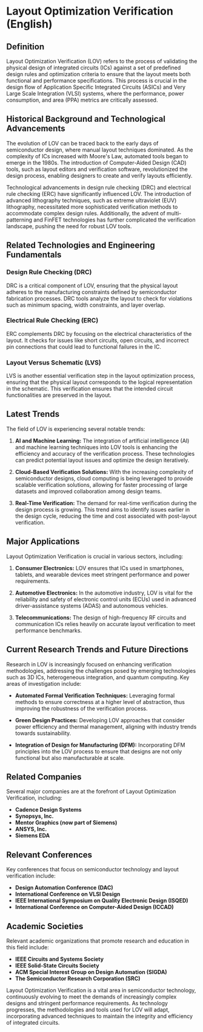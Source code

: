 # Layout Optimization Verification (English)

## Definition

Layout Optimization Verification (LOV) refers to the process of validating the physical design of integrated circuits (ICs) against a set of predefined design rules and optimization criteria to ensure that the layout meets both functional and performance specifications. This process is crucial in the design flow of Application Specific Integrated Circuits (ASICs) and Very Large Scale Integration (VLSI) systems, where the performance, power consumption, and area (PPA) metrics are critically assessed.

## Historical Background and Technological Advancements

The evolution of LOV can be traced back to the early days of semiconductor design, where manual layout techniques dominated. As the complexity of ICs increased with Moore's Law, automated tools began to emerge in the 1980s. The introduction of Computer-Aided Design (CAD) tools, such as layout editors and verification software, revolutionized the design process, enabling designers to create and verify layouts efficiently.

Technological advancements in design rule checking (DRC) and electrical rule checking (ERC) have significantly influenced LOV. The introduction of advanced lithography techniques, such as extreme ultraviolet (EUV) lithography, necessitated more sophisticated verification methods to accommodate complex design rules. Additionally, the advent of multi-patterning and FinFET technologies has further complicated the verification landscape, pushing the need for robust LOV tools.

## Related Technologies and Engineering Fundamentals

### Design Rule Checking (DRC)

DRC is a critical component of LOV, ensuring that the physical layout adheres to the manufacturing constraints defined by semiconductor fabrication processes. DRC tools analyze the layout to check for violations such as minimum spacing, width constraints, and layer overlap.

### Electrical Rule Checking (ERC)

ERC complements DRC by focusing on the electrical characteristics of the layout. It checks for issues like short circuits, open circuits, and incorrect pin connections that could lead to functional failures in the IC.

### Layout Versus Schematic (LVS)

LVS is another essential verification step in the layout optimization process, ensuring that the physical layout corresponds to the logical representation in the schematic. This verification ensures that the intended circuit functionalities are preserved in the layout.

## Latest Trends

The field of LOV is experiencing several notable trends:

1. **AI and Machine Learning:** The integration of artificial intelligence (AI) and machine learning techniques into LOV tools is enhancing the efficiency and accuracy of the verification process. These technologies can predict potential layout issues and optimize the design iteratively.

2. **Cloud-Based Verification Solutions:** With the increasing complexity of semiconductor designs, cloud computing is being leveraged to provide scalable verification solutions, allowing for faster processing of large datasets and improved collaboration among design teams.

3. **Real-Time Verification:** The demand for real-time verification during the design process is growing. This trend aims to identify issues earlier in the design cycle, reducing the time and cost associated with post-layout verification.

## Major Applications

Layout Optimization Verification is crucial in various sectors, including:

1. **Consumer Electronics:** LOV ensures that ICs used in smartphones, tablets, and wearable devices meet stringent performance and power requirements.

2. **Automotive Electronics:** In the automotive industry, LOV is vital for the reliability and safety of electronic control units (ECUs) used in advanced driver-assistance systems (ADAS) and autonomous vehicles.

3. **Telecommunications:** The design of high-frequency RF circuits and communication ICs relies heavily on accurate layout verification to meet performance benchmarks.

## Current Research Trends and Future Directions

Research in LOV is increasingly focused on enhancing verification methodologies, addressing the challenges posed by emerging technologies such as 3D ICs, heterogeneous integration, and quantum computing. Key areas of investigation include:

- **Automated Formal Verification Techniques:** Leveraging formal methods to ensure correctness at a higher level of abstraction, thus improving the robustness of the verification process.

- **Green Design Practices:** Developing LOV approaches that consider power efficiency and thermal management, aligning with industry trends towards sustainability.

- **Integration of Design for Manufacturing (DFM):** Incorporating DFM principles into the LOV process to ensure that designs are not only functional but also manufacturable at scale.

## Related Companies

Several major companies are at the forefront of Layout Optimization Verification, including:

- **Cadence Design Systems**
- **Synopsys, Inc.**
- **Mentor Graphics (now part of Siemens)**
- **ANSYS, Inc.**
- **Siemens EDA**

## Relevant Conferences

Key conferences that focus on semiconductor technology and layout verification include:

- **Design Automation Conference (DAC)**
- **International Conference on VLSI Design**
- **IEEE International Symposium on Quality Electronic Design (ISQED)**
- **International Conference on Computer-Aided Design (ICCAD)**

## Academic Societies

Relevant academic organizations that promote research and education in this field include:

- **IEEE Circuits and Systems Society**
- **IEEE Solid-State Circuits Society**
- **ACM Special Interest Group on Design Automation (SIGDA)**
- **The Semiconductor Research Corporation (SRC)**

Layout Optimization Verification is a vital area in semiconductor technology, continuously evolving to meet the demands of increasingly complex designs and stringent performance requirements. As technology progresses, the methodologies and tools used for LOV will adapt, incorporating advanced techniques to maintain the integrity and efficiency of integrated circuits.